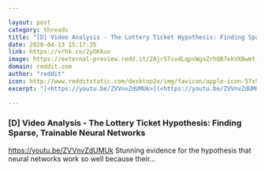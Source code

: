 ```yaml
---

layout: post
category: threads
title: "[D] Video Analysis - The Lottery Ticket Hypothesis: Finding Sparse, Trainable Neural Networks"
date: 2020-04-13 15:17:35
link: https://vrhk.co/2yOKkuv
image: https://external-preview.redd.it/2Ajr5TsvdLqpvWgaZrhQB7ekVXBwmt_R_C5Ic7zRyc8.jpg?width=480&height=251.308900524&auto=webp&crop=480:251.308900524,smart&s=044826f205d3e15947058bee6724efcd9eae862c
domain: reddit.com
author: "reddit"
icon: http://www.redditstatic.com/desktop2x/img/favicon/apple-icon-57x57.png
excerpt: "[<https://youtu.be/ZVVnvZdUMUk>](<https://youtu.be/ZVVnvZdUMUk>) Stunning evidence for the hypothesis that neural networks work so well because their..."

---
```


### [D] Video Analysis - The Lottery Ticket Hypothesis: Finding Sparse, Trainable Neural Networks

[<https://youtu.be/ZVVnvZdUMUk>](<https://youtu.be/ZVVnvZdUMUk>) Stunning evidence for the hypothesis that neural networks work so well because their...